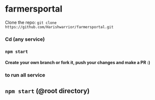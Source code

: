 # farmersportal

Clone the repo: ``git clone https://github.com/Harishwarrior/farmersportal.git``
### Cd (any service)
### ``npm start`` 
  

#### Create your own branch or fork it, push your changes and make a PR :)

### to run all service

## ``npm start`` (@root directory)
